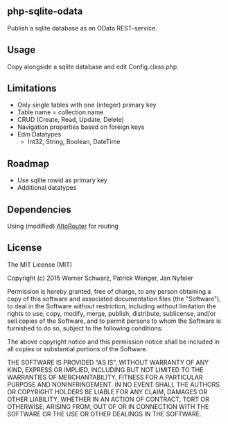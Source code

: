 ## php-sqlite-odata
Publish a sqlite database as an OData REST-service.

## Usage
Copy alongside a sqlite database and edit Config.class.php

## Limitations
* Only single tables with one (integer) primary key
* Table name = collection name
* CRUD (Create, Read, Update, Delete)
* Navigation properties based on foreign keys
* Edm Datatypes
  * Int32, String, Boolean, DateTime

## Roadmap
* Use sqlite rowid as primary key
* Additional datatypes

## Dependencies
Using (modified) [AltoRouter](https://github.com/slup/AltoRouter) for routing

## License
The MIT License (MIT)

Copyright (c) 2015 Werner Schwarz, Patrick Wenger, Jan Nyfeler

Permission is hereby granted, free of charge, to any person obtaining a copy
of this software and associated documentation files (the "Software"), to deal
in the Software without restriction, including without limitation the rights
to use, copy, modify, merge, publish, distribute, sublicense, and/or sell
copies of the Software, and to permit persons to whom the Software is
furnished to do so, subject to the following conditions:

The above copyright notice and this permission notice shall be included in all
copies or substantial portions of the Software.

THE SOFTWARE IS PROVIDED "AS IS", WITHOUT WARRANTY OF ANY KIND, EXPRESS OR
IMPLIED, INCLUDING BUT NOT LIMITED TO THE WARRANTIES OF MERCHANTABILITY,
FITNESS FOR A PARTICULAR PURPOSE AND NONINFRINGEMENT. IN NO EVENT SHALL THE
AUTHORS OR COPYRIGHT HOLDERS BE LIABLE FOR ANY CLAIM, DAMAGES OR OTHER
LIABILITY, WHETHER IN AN ACTION OF CONTRACT, TORT OR OTHERWISE, ARISING FROM,
OUT OF OR IN CONNECTION WITH THE SOFTWARE OR THE USE OR OTHER DEALINGS IN THE
SOFTWARE.
